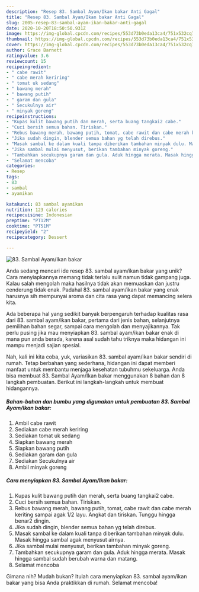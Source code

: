 ```yaml
---
description: "Resep 83. Sambal Ayam/Ikan bakar Anti Gagal"
title: "Resep 83. Sambal Ayam/Ikan bakar Anti Gagal"
slug: 2005-resep-83-sambal-ayam-ikan-bakar-anti-gagal
date: 2020-10-20T18:50:50.931Z
image: https://img-global.cpcdn.com/recipes/553d73b0eda13ca4/751x532cq70/83-sambal-ayamikan-bakar-foto-resep-utama.jpg
thumbnail: https://img-global.cpcdn.com/recipes/553d73b0eda13ca4/751x532cq70/83-sambal-ayamikan-bakar-foto-resep-utama.jpg
cover: https://img-global.cpcdn.com/recipes/553d73b0eda13ca4/751x532cq70/83-sambal-ayamikan-bakar-foto-resep-utama.jpg
author: Grace Barnett
ratingvalue: 3.6
reviewcount: 15
recipeingredient:
- " cabe rawit"
- " cabe merah keriring"
- " tomat uk sedang"
- " bawang merah"
- " bawang putih"
- " garam dan gula"
- " Secukulnya air"
- " minyak goreng"
recipeinstructions:
- "Kupas kulit bawang putih dan merah, serta buang tangkai2 cabe."
- "Cuci bersih semua bahan. Tiriskan."
- "Rebus bawang merah, bawang putih, tomat, cabe rawit dan cabe merah keriting sampai agak 1/2 layu. Angkat dan tiriskan. Tunggu hingga benar2 dingin."
- "Jika sudah dingin, blender semua bahan yg telah direbus."
- "Masak sambal ke dalam kuali tanpa diberikan tambahan minyak dulu. Masak hingga sambal agak menyusut airnya."
- "Jika sambal mulai menyusut, berikan tambahan minyak goreng."
- "Tambahkan secukupnya garam dan gula. Aduk hingga merata. Masak hingga sambal sudah berubah warna dan matang."
- "Selamat mencoba"
categories:
- Resep
tags:
- 83
- sambal
- ayamikan

katakunci: 83 sambal ayamikan 
nutrition: 123 calories
recipecuisine: Indonesian
preptime: "PT12M"
cooktime: "PT51M"
recipeyield: "2"
recipecategory: Dessert

---
```



![83. Sambal Ayam/Ikan bakar](https://img-global.cpcdn.com/recipes/553d73b0eda13ca4/751x532cq70/83-sambal-ayamikan-bakar-foto-resep-utama.jpg)

Anda sedang mencari ide resep 83. sambal ayam/ikan bakar yang unik? Cara menyiapkannya memang tidak terlalu sulit namun tidak gampang juga. Kalau salah mengolah maka hasilnya tidak akan memuaskan dan justru cenderung tidak enak. Padahal 83. sambal ayam/ikan bakar yang enak harusnya sih mempunyai aroma dan cita rasa yang dapat memancing selera kita.

Ada beberapa hal yang sedikit banyak berpengaruh terhadap kualitas rasa dari 83. sambal ayam/ikan bakar, pertama dari jenis bahan, selanjutnya pemilihan bahan segar, sampai cara mengolah dan menyajikannya. Tak perlu pusing jika mau menyiapkan 83. sambal ayam/ikan bakar enak di mana pun anda berada, karena asal sudah tahu triknya maka hidangan ini mampu menjadi sajian spesial.




Nah, kali ini kita coba, yuk, variasikan 83. sambal ayam/ikan bakar sendiri di rumah. Tetap berbahan yang sederhana, hidangan ini dapat memberi manfaat untuk membantu menjaga kesehatan tubuhmu sekeluarga. Anda bisa membuat 83. Sambal Ayam/Ikan bakar menggunakan 8 bahan dan 8 langkah pembuatan. Berikut ini langkah-langkah untuk membuat hidangannya.

<!--inarticleads1-->

##### Bahan-bahan dan bumbu yang digunakan untuk pembuatan 83. Sambal Ayam/Ikan bakar:

1. Ambil  cabe rawit
1. Sediakan  cabe merah keriring
1. Sediakan  tomat uk sedang
1. Siapkan  bawang merah
1. Siapkan  bawang putih
1. Sediakan  garam dan gula
1. Sediakan  Secukulnya air
1. Ambil  minyak goreng




<!--inarticleads2-->

##### Cara menyiapkan 83. Sambal Ayam/Ikan bakar:

1. Kupas kulit bawang putih dan merah, serta buang tangkai2 cabe.
1. Cuci bersih semua bahan. Tiriskan.
1. Rebus bawang merah, bawang putih, tomat, cabe rawit dan cabe merah keriting sampai agak 1/2 layu. Angkat dan tiriskan. Tunggu hingga benar2 dingin.
1. Jika sudah dingin, blender semua bahan yg telah direbus.
1. Masak sambal ke dalam kuali tanpa diberikan tambahan minyak dulu. Masak hingga sambal agak menyusut airnya.
1. Jika sambal mulai menyusut, berikan tambahan minyak goreng.
1. Tambahkan secukupnya garam dan gula. Aduk hingga merata. Masak hingga sambal sudah berubah warna dan matang.
1. Selamat mencoba




Gimana nih? Mudah bukan? Itulah cara menyiapkan 83. sambal ayam/ikan bakar yang bisa Anda praktikkan di rumah. Selamat mencoba!
